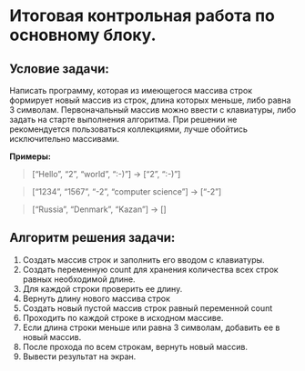 # Итоговая контрольная работа по основному блоку.
## Условие задачи:
Написать программу, которая из имеющегося массива строк формирует новый массив из строк, длина которых меньше, либо равна 3 символам. Первоначальный массив можно ввести с клавиатуры, либо задать на старте выполнения алгоритма. При решении не рекомендуется пользоваться коллекциями, лучше обойтись исключительно массивами.

**Примеры:**
>[“Hello”, “2”, “world”, “:-)”] → [“2”, “:-)”]

>[“1234”, “1567”, “-2”, “computer science”] → [“-2”]

>[“Russia”, “Denmark”, “Kazan”] → []

## Алгоритм решения задачи:

1. Создать массив строк и заполнить его вводом с клавиатуры.
2. Создать переменную count  для хранения количества всех строк равных необходимой длине.
3. Для каждой строки проверить ее длину.
4. Вернуть длину нового массива строк
5. Создать новый пустой массив строк равный переменной count
6. Проходить по каждой строке в исходном массиве.
7. Если длина строки меньше или равна 3 символам, добавить ее в новый массив.
8. После прохода по всем строкам, вернуть новый массив.
9. Вывести результат на экран.